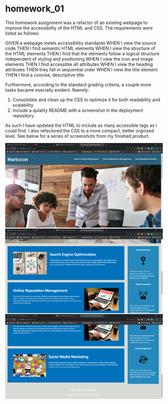 # homework_01

This homework assignment was a refactor of an existing webpage to improve the accessibility of the HTML and CSS.
The requirements were listed as follows:

GIVEN a webpage meets accessibility standards
WHEN I view the source code
THEN I find semantic HTML elements
WHEN I view the structure of the HTML elements
THEN I find that the elements follow a logical structure independent of styling and positioning
WHEN I view the icon and image elements
THEN I find accessible alt attributes
WHEN I view the heading attributes
THEN they fall in sequential order
WHEN I view the title element
THEN I find a concise, descriptive title

Furthermore, according to the standard grading criteria, a couple more tasks became esecially evident. Namely:

1. Consolidate and clean up the CSS to optimize it for both readability and scalability
2. Include a qulality README with a screenshot in the deployment repository.

As such I have updated the HTML to include as many accessible tags as I could find. I also refactored the CSS to a more compact, better orgnized level.
See below for a series of screenshots from my finished product.

![ScreenShot](screenshot_01.png)
![ScreenShot](screenshot_02.png)
![ScreenShot](screenshot_03.png)
